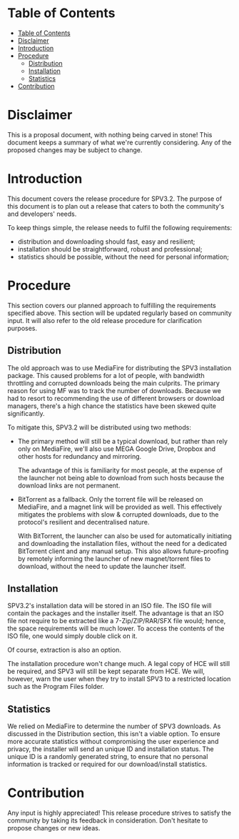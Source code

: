 # Table of Contents

- [Table of Contents](#table-of-contents)
- [Disclaimer](#disclaimer)
- [Introduction](#introduction)
- [Procedure](#procedure)
    - [Distribution](#distribution)
    - [Installation](#installation)
    - [Statistics](#statistics)
- [Contribution](#contribution)

# Disclaimer

This is a proposal document, with nothing being carved in stone! This document keeps a summary of what we're currently
considering. Any of the proposed changes may be subject to change. 

# Introduction

This document covers the release procedure for SPV3.2. The purpose of this document is to plan out a release that caters
to both the community's and developers' needs.

To keep things simple, the release needs to fulfil the following
requirements:
                                               
- distribution and downloading should fast, easy and resilient;
- installation should be straightforward, robust and professional;
- statistics should be possible, without the need for personal information;

# Procedure

This section covers our planned approach to fulfilling the requirements specified above. This section will be updated
regularly based on community input. It will also refer to the old release procedure for clarification purposes.

## Distribution

The old approach was to use MediaFire for distributing the SPV3 installation package. This caused problems for a lot of
people, with bandwidth throttling and corrupted downloads being the main culprits. The primary reason for using MF was
to track the number of downloads. Because we had to resort to recommending the use of different browsers or download
managers, there's a high chance the statistics have been skewed quite significantly.

To mitigate this, SPV3.2 will be distributed using two methods:

- The primary method will still be a typical download, but rather than rely only on MediaFire, we'll also use MEGA
  Google Drive, Dropbox and other hosts for redundancy and mirroring.
  
  The advantage of this is familiarity for most people, at the expense of the launcher not being able to download from
  such hosts because the download links are not permanent.

- BitTorrent as a fallback. Only the torrent file will be released on MediaFire, and a magnet link will be provided as
  well. This effectively mitigates the problems with slow & corrupted downloads, due to the protocol's resilient and
  decentralised nature.
  
  With BitTorrent, the launcher can also be used for automatically initiating and downloading the installation files,
  without the need for a dedicated BitTorrent client and any manual setup. This also allows future-proofing by remotely
  informing the launcher of new magnet/torrent files to download, without the need to update the launcher itself.

## Installation

SPV3.2's installation data will be stored in an ISO file. The ISO file will contain the packages and the installer
itself. The advantage is that an ISO file not require to be extracted like a 7-Zip/ZIP/RAR/SFX file would; hence, the
space requirements will be much lower. To access the contents of the ISO file, one would simply double click on it.

Of course, extraction is also an option.

The installation procedure won't change much. A legal copy of HCE will still be required, and SPV3 will still be kept
separate from HCE. We will, however, warn the user when they try to install SPV3 to a restricted location such as the
Program Files folder.

## Statistics

We relied on MediaFire to determine the number of SPV3 downloads. As discussed in the Distribution section, this isn't
a viable option. To ensure more accurate statistics without compromising the user experience and privacy, the installer
will send an unique ID and installation status. The unique ID is a randomly generated string, to ensure that no personal
information is tracked or required for our download/install statistics.

# Contribution

Any input is highly appreciated! This release procedure strives to satisfy the community by taking its feedback in
consideration. Don't hesitate to propose changes or new ideas.
